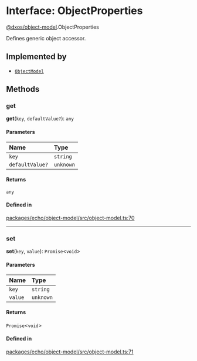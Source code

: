 # Interface: ObjectProperties

[@dxos/object-model](../modules/dxos_object_model.md).ObjectProperties

Defines generic object accessor.

## Implemented by

- [`ObjectModel`](../classes/dxos_object_model.ObjectModel.md)

## Methods

### get

**get**(`key`, `defaultValue?`): `any`

#### Parameters

| Name | Type |
| :------ | :------ |
| `key` | `string` |
| `defaultValue?` | `unknown` |

#### Returns

`any`

#### Defined in

[packages/echo/object-model/src/object-model.ts:70](https://github.com/dxos/dxos/blob/db8188dae/packages/echo/object-model/src/object-model.ts#L70)

___

### set

**set**(`key`, `value`): `Promise`<`void`\>

#### Parameters

| Name | Type |
| :------ | :------ |
| `key` | `string` |
| `value` | `unknown` |

#### Returns

`Promise`<`void`\>

#### Defined in

[packages/echo/object-model/src/object-model.ts:71](https://github.com/dxos/dxos/blob/db8188dae/packages/echo/object-model/src/object-model.ts#L71)
